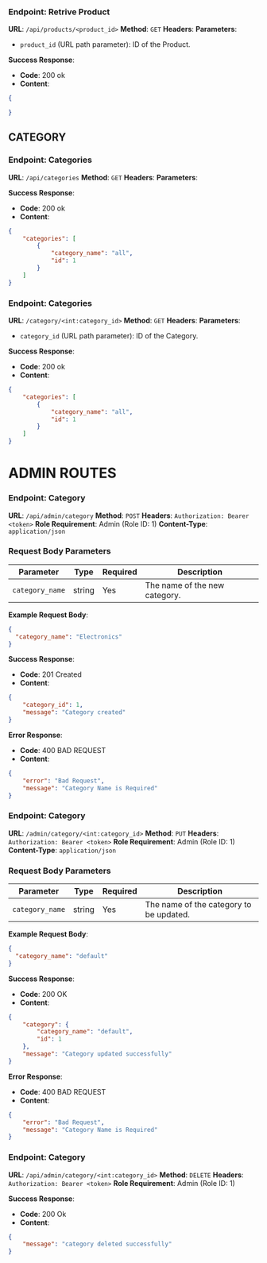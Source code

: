 ### Endpoint: Retrive Product
**URL**: `/api/products/<product_id>`
**Method**: `GET`
**Headers**:
**Parameters**:
- `product_id` (URL path parameter): ID of the Product.

**Success Response**:
- **Code**: 200 ok
- **Content**:
```json
{

}
```

## CATEGORY
### Endpoint: Categories
**URL**: `/api/categories`
**Method**: `GET`
**Headers**:
**Parameters**:

**Success Response**:
- **Code**: 200 ok
- **Content**:
```json
{
    "categories": [
        {
            "category_name": "all",
            "id": 1
        }
    ]
}
```

### Endpoint: Categories
**URL**: `/category/<int:category_id>`
**Method**: `GET`
**Headers**:
**Parameters**:
- `category_id` (URL path parameter): ID of the Category.

**Success Response**:
- **Code**: 200 ok
- **Content**:
```json
{
    "categories": [
        {
            "category_name": "all",
            "id": 1
        }
    ]
}
```


# ADMIN ROUTES

### Endpoint: Category
**URL**: `/api/admin/category`
**Method**: `POST`
**Headers**: `Authorization: Bearer <token>`
**Role Requirement**: Admin (Role ID: 1)
**Content-Type**: `application/json`

### Request Body Parameters

| Parameter       | Type   | Required | Description                     |
|-----------------|--------|----------|---------------------------------|
| `category_name` | string | Yes      | The name of the new category.   |

**Example Request Body**:
```json
{
  "category_name": "Electronics"
}
```

**Success Response**:
- **Code**: 201 Created
- **Content**:
```json
{
    "category_id": 1,
    "message": "Category created"
}
```
**Error Response**:
- **Code**: 400 BAD REQUEST
- **Content**:
```json
{
    "error": "Bad Request",
    "message": "Category Name is Required"
}
```

### Endpoint: Category
**URL**: `/admin/category/<int:category_id>`
**Method**: `PUT`
**Headers**: `Authorization: Bearer <token>`
**Role Requirement**: Admin (Role ID: 1)
**Content-Type**: `application/json`

### Request Body Parameters

| Parameter       | Type   | Required | Description                     |
|-----------------|--------|----------|---------------------------------|
| `category_name` | string | Yes      | The name of the category to be updated.   |

**Example Request Body**:
```json
{
  "category_name": "default"
}
```

**Success Response**:
- **Code**: 200 OK
- **Content**:
```json
{
    "category": {
        "category_name": "default",
        "id": 1
    },
    "message": "Category updated successfully"
}
```
**Error Response**:
- **Code**: 400 BAD REQUEST
- **Content**:
```json
{
    "error": "Bad Request",
    "message": "Category Name is Required"
}
```

### Endpoint: Category
**URL**: `/api/admin/category/<int:category_id>`
**Method**: `DELETE`
**Headers**: `Authorization: Bearer <token>`
**Role Requirement**: Admin (Role ID: 1)

**Success Response**:
- **Code**: 200 Ok
- **Content**:
```json
{
    "message": "category deleted successfully"
}
```

